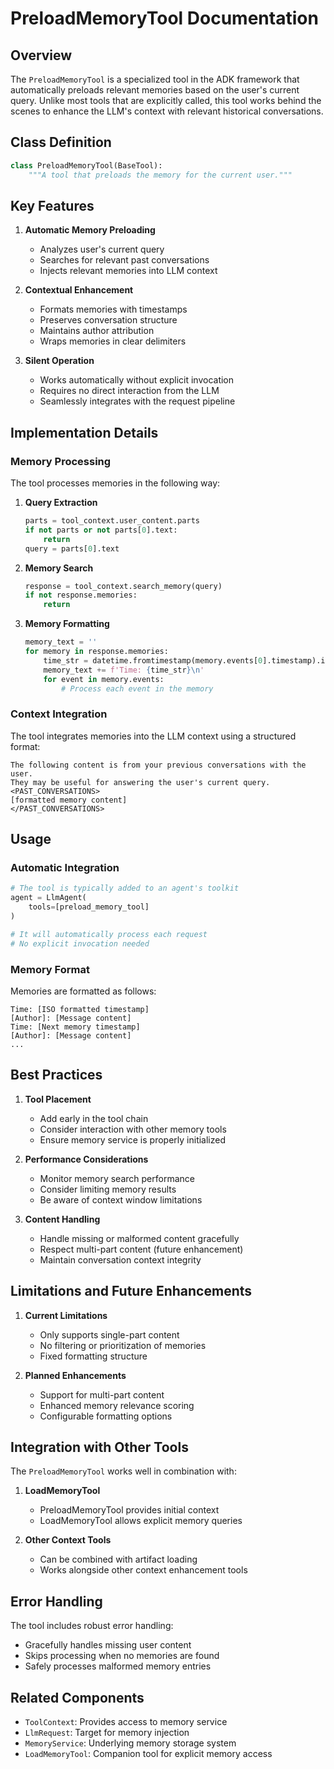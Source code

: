 # PreloadMemoryTool Documentation

## Overview

The `PreloadMemoryTool` is a specialized tool in the ADK framework that automatically preloads relevant memories based on the user's current query. Unlike most tools that are explicitly called, this tool works behind the scenes to enhance the LLM's context with relevant historical conversations.

## Class Definition

```python
class PreloadMemoryTool(BaseTool):
    """A tool that preloads the memory for the current user."""
```

## Key Features

1. **Automatic Memory Preloading**

   - Analyzes user's current query
   - Searches for relevant past conversations
   - Injects relevant memories into LLM context

2. **Contextual Enhancement**

   - Formats memories with timestamps
   - Preserves conversation structure
   - Maintains author attribution
   - Wraps memories in clear delimiters

3. **Silent Operation**
   - Works automatically without explicit invocation
   - Requires no direct interaction from the LLM
   - Seamlessly integrates with the request pipeline

## Implementation Details

### Memory Processing

The tool processes memories in the following way:

1. **Query Extraction**

   ```python
   parts = tool_context.user_content.parts
   if not parts or not parts[0].text:
       return
   query = parts[0].text
   ```

2. **Memory Search**

   ```python
   response = tool_context.search_memory(query)
   if not response.memories:
       return
   ```

3. **Memory Formatting**
   ```python
   memory_text = ''
   for memory in response.memories:
       time_str = datetime.fromtimestamp(memory.events[0].timestamp).isoformat()
       memory_text += f'Time: {time_str}\n'
       for event in memory.events:
           # Process each event in the memory
   ```

### Context Integration

The tool integrates memories into the LLM context using a structured format:

```
The following content is from your previous conversations with the user.
They may be useful for answering the user's current query.
<PAST_CONVERSATIONS>
[formatted memory content]
</PAST_CONVERSATIONS>
```

## Usage

### Automatic Integration

```python
# The tool is typically added to an agent's toolkit
agent = LlmAgent(
    tools=[preload_memory_tool]
)

# It will automatically process each request
# No explicit invocation needed
```

### Memory Format

Memories are formatted as follows:

```
Time: [ISO formatted timestamp]
[Author]: [Message content]
Time: [Next memory timestamp]
[Author]: [Message content]
...
```

## Best Practices

1. **Tool Placement**

   - Add early in the tool chain
   - Consider interaction with other memory tools
   - Ensure memory service is properly initialized

2. **Performance Considerations**

   - Monitor memory search performance
   - Consider limiting memory results
   - Be aware of context window limitations

3. **Content Handling**
   - Handle missing or malformed content gracefully
   - Respect multi-part content (future enhancement)
   - Maintain conversation context integrity

## Limitations and Future Enhancements

1. **Current Limitations**

   - Only supports single-part content
   - No filtering or prioritization of memories
   - Fixed formatting structure

2. **Planned Enhancements**
   - Support for multi-part content
   - Enhanced memory relevance scoring
   - Configurable formatting options

## Integration with Other Tools

The `PreloadMemoryTool` works well in combination with:

1. **LoadMemoryTool**

   - PreloadMemoryTool provides initial context
   - LoadMemoryTool allows explicit memory queries

2. **Other Context Tools**
   - Can be combined with artifact loading
   - Works alongside other context enhancement tools

## Error Handling

The tool includes robust error handling:

- Gracefully handles missing user content
- Skips processing when no memories are found
- Safely processes malformed memory entries

## Related Components

- `ToolContext`: Provides access to memory service
- `LlmRequest`: Target for memory injection
- `MemoryService`: Underlying memory storage system
- `LoadMemoryTool`: Companion tool for explicit memory access
